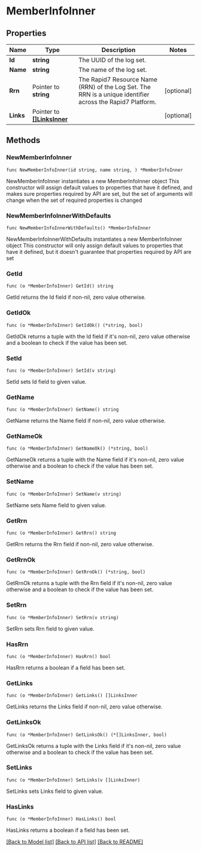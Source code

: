 # MemberInfoInner

## Properties

Name | Type | Description | Notes
------------ | ------------- | ------------- | -------------
**Id** | **string** | The UUID of the log set. | 
**Name** | **string** | The name of the log set. | 
**Rrn** | Pointer to **string** | The Rapid7 Resource Name (RRN) of the Log Set. The RRN is a unique identifier across the Rapid7 Platform. | [optional] 
**Links** | Pointer to [**[]LinksInner**](LinksInner.md) |  | [optional] 

## Methods

### NewMemberInfoInner

`func NewMemberInfoInner(id string, name string, ) *MemberInfoInner`

NewMemberInfoInner instantiates a new MemberInfoInner object
This constructor will assign default values to properties that have it defined,
and makes sure properties required by API are set, but the set of arguments
will change when the set of required properties is changed

### NewMemberInfoInnerWithDefaults

`func NewMemberInfoInnerWithDefaults() *MemberInfoInner`

NewMemberInfoInnerWithDefaults instantiates a new MemberInfoInner object
This constructor will only assign default values to properties that have it defined,
but it doesn't guarantee that properties required by API are set

### GetId

`func (o *MemberInfoInner) GetId() string`

GetId returns the Id field if non-nil, zero value otherwise.

### GetIdOk

`func (o *MemberInfoInner) GetIdOk() (*string, bool)`

GetIdOk returns a tuple with the Id field if it's non-nil, zero value otherwise
and a boolean to check if the value has been set.

### SetId

`func (o *MemberInfoInner) SetId(v string)`

SetId sets Id field to given value.


### GetName

`func (o *MemberInfoInner) GetName() string`

GetName returns the Name field if non-nil, zero value otherwise.

### GetNameOk

`func (o *MemberInfoInner) GetNameOk() (*string, bool)`

GetNameOk returns a tuple with the Name field if it's non-nil, zero value otherwise
and a boolean to check if the value has been set.

### SetName

`func (o *MemberInfoInner) SetName(v string)`

SetName sets Name field to given value.


### GetRrn

`func (o *MemberInfoInner) GetRrn() string`

GetRrn returns the Rrn field if non-nil, zero value otherwise.

### GetRrnOk

`func (o *MemberInfoInner) GetRrnOk() (*string, bool)`

GetRrnOk returns a tuple with the Rrn field if it's non-nil, zero value otherwise
and a boolean to check if the value has been set.

### SetRrn

`func (o *MemberInfoInner) SetRrn(v string)`

SetRrn sets Rrn field to given value.

### HasRrn

`func (o *MemberInfoInner) HasRrn() bool`

HasRrn returns a boolean if a field has been set.

### GetLinks

`func (o *MemberInfoInner) GetLinks() []LinksInner`

GetLinks returns the Links field if non-nil, zero value otherwise.

### GetLinksOk

`func (o *MemberInfoInner) GetLinksOk() (*[]LinksInner, bool)`

GetLinksOk returns a tuple with the Links field if it's non-nil, zero value otherwise
and a boolean to check if the value has been set.

### SetLinks

`func (o *MemberInfoInner) SetLinks(v []LinksInner)`

SetLinks sets Links field to given value.

### HasLinks

`func (o *MemberInfoInner) HasLinks() bool`

HasLinks returns a boolean if a field has been set.


[[Back to Model list]](../README.md#documentation-for-models) [[Back to API list]](../README.md#documentation-for-api-endpoints) [[Back to README]](../README.md)


